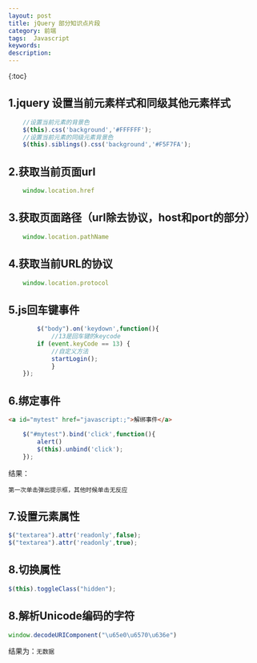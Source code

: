 ```yaml
---
layout: post
title: jQuery 部分知识点片段
category: 前端
tags:  Javascript
keywords: 
description: 
---
```


{:toc}


## 1.jquery 设置当前元素样式和同级其他元素样式

```js
    //设置当前元素的背景色
    $(this).css('background','#FFFFFF');
	//设置当前元素的同级元素背景色
	$(this).siblings().css('background','#F5F7FA');
```	

## 2.获取当前页面url

```js
    window.location.href
```

## 3.获取页面路径（url除去协议，host和port的部分）

```js
    window.location.pathName
```

## 4.获取当前URL的协议

```js
    window.location.protocol
```

## 5.js回车键事件

```js
        $("body").on('keydown',function(){
            //13是回车键的keycode
	    if (event.keyCode == 13) {
	        //自定义方法
	        startLogin();
            }
	});
```	

## 6.绑定事件

```html
<a id="mytest" href="javascript:;">解绑事件</a>
```

```js
    $("#mytest").bind('click',function(){
	    alert()
	    $(this).unbind('click');
	});
```

  结果：

    第一次单击弹出提示框，其他时候单击无反应

## 7.设置元素属性

```js
$("textarea").attr('readonly',false);
$("textarea").attr('readonly',true);
```

## 8.切换属性

```js
$(this).toggleClass("hidden");
```


## 8.解析Unicode编码的字符

```js
window.decodeURIComponent("\u65e0\u6570\u636e")
```

结果为：`无数据`